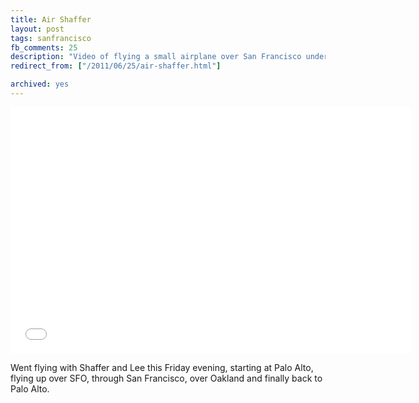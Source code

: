 ```yaml
---
title: Air Shaffer
layout: post
tags: sanfrancisco
fb_comments: 25
description: "Video of flying a small airplane over San Francisco under the setting sun."
redirect_from: ["/2011/06/25/air-shaffer.html"]

archived: yes
---
```


<iframe width="640" height="394" src="//www.youtube.com/embed/hvq8IyMllSg?hd=1&amp;rel=0" frameborder="0" allowfullscreen></iframe>

Went flying with Shaffer and Lee this Friday evening, starting at Palo Alto, flying up over SFO, through San Francisco, over Oakland and finally back to Palo Alto.
